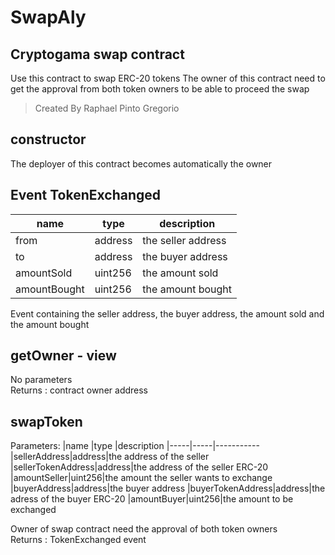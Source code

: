 # SwapAly 
## Cryptogama swap contract
Use this contract to swap ERC-20 tokens
The owner of this contract need to get the approval from both token owners to be able to proceed the swap

> Created By Raphael Pinto Gregorio

## constructor
The deployer of this contract becomes automatically the owner

## Event TokenExchanged
|name |type |description
|-----|-----|-----------
|from|address|the seller address
|to|address|the buyer address
|amountSold|uint256|the amount sold
|amountBought|uint256|the amount bought

Event containing the seller address, the buyer address, the amount sold and the amount bought

## getOwner - view
No parameters  
Returns : contract owner address

## swapToken
Parameters:
|name |type |description
|-----|-----|-----------
|sellerAddress|address|the address of the seller
|sellerTokenAddress|address|the address of the seller ERC-20
|amountSeller|uint256|the amount the seller wants to exchange
|buyerAddress|address|the buyer address
|buyerTokenAddress|address|the adress of the buyer ERC-20
|amountBuyer|uint256|the amount to be exchanged

Owner of swap contract need the approval of both token owners  
Returns : TokenExchanged event